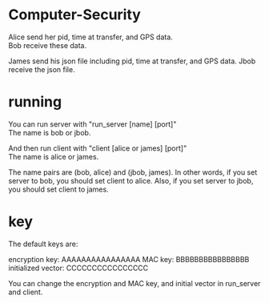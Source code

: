 # Computer-Security

Alice send her pid, time at transfer, and GPS data.  
Bob receive these data.

James send his json file including pid, time at transfer, and GPS data.
Jbob receive the json file.

# running
You can run server with "run_server [name] [port]"  
The name is bob or jbob.

And then run client with "client [alice or james] [port]"  
The name is alice or james.

The name pairs are (bob, alice) and (jbob, james).
In other words, if you set server to bob, you should set client to alice.
Also, if you set server to jbob, you should set client to james.

# key
The default keys are:

encryption key: AAAAAAAAAAAAAAAA
MAC key: BBBBBBBBBBBBBBBB
initialized vector: CCCCCCCCCCCCCCCC

You can change the encryption and MAC key, and initial vector in run_server and client.
